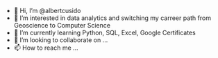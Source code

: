 - 👋 Hi, I’m @albertcusido
- 👀 I’m interested in data analytics and switching my carreer path from Geoscience to Computer Science
- 🌱 I’m currently learning Python, SQL, Excel, Google Certificates
- 💞️ I’m looking to collaborate on ...
- 📫 How to reach me ...

<!---
albertcusido/albertcusido is a ✨ special ✨ repository because its `README.md` (this file) appears on your GitHub profile.
You can click the Preview link to take a look at your changes.
--->
